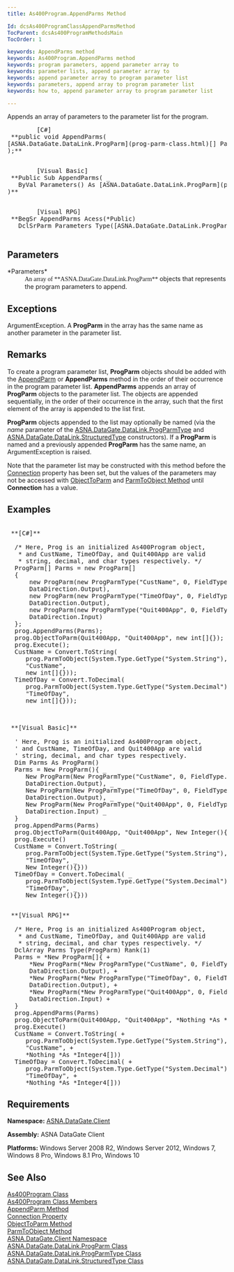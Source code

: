 ```yaml
---
title: As400Program.AppendParms Method

Id: dcsAs400ProgramClassAppendParmsMethod
TocParent: dcsAs400ProgramMethodsMain
TocOrder: 1

keywords: AppendParms method
keywords: As400Program.AppendParms method
keywords: program parameters, append parameter array to
keywords: parameter lists, append parameter array to
keywords: append parameter array to program parameter list
keywords: parameters, append array to program parameter list
keywords: how to, append parameter array to program parameter list

---
```


Appends an array of parameters to the parameter list for the program. 
<pre class="prettyprint">        <span class="lang">[C#]</span>
 **public void AppendParms(
[ASNA.DataGate.DataLink.ProgParm](prog-parm-class.html)[] Parameters
);** 
      </pre>
<pre class="prettyprint">        <span class="lang">[Visual Basic] </span>
 **Public Sub AppendParms( _
   ByVal Parameters() As [ASNA.DataGate.DataLink.ProgParm](prog-parm-class.html) _
)** 
      </pre>
<pre class="prettyprint">
        <span class="lang">[Visual RPG]</span>
 **BegSr AppendParms Acess(*Public)
   DclSrParm Parameters Type([ASNA.DataGate.DataLink.ProgParm](prog-parm-class.html)) Rank(1)** 
      </pre>

## Parameters

<dl>
        <dt>
          <span> *Parameters* 
          </span>
        </dt>
        <dd>
          <span />
 <span style="FONT-FAMILY: Verdana">An array of 
 **ASNA.DataGate.DataLink.ProgParm** </span>
							objects that represents the program parameters to append. </dd>
</dl>

## Exceptions

<span>ArgumentException. A **ProgParm** in the array has the same name as another parameter in the parameter list.</span> 
## Remarks

To create a program parameter list, <span> **ProgParm** </span> objects should be added with the [ AppendParm](as400program-class-append-parm-method.html) or **AppendParms** method in the order of their occurrence in the program parameter list. <span> **AppendParms** </span> appends an array of <span> **ProgParm** </span> objects to the parameter list. The objects are appended sequentially, in the order of their occurrence in the array, such that the first element of the array is appended to the list first.

<span> **ProgParm** </span> objects appended to the list may optionally be named (via the <span> *name* </span> parameter of the [ASNA.DataGate.DataLink.ProgParmType](prog-parm-type-class-prog-parm-type-constructor.html) and [ASNA.DataGate.DataLink.StructuredType](structure-type-class.html) constructors). If a <span> **ProgParm** </span> is named and a previously appended **ProgParm** has the same name, an ArgumentException is raised. 

<span>Note</span> that the parameter list may be constructed with this method before the [ Connection](as400program-class-connection-property.html) property has been set, but the values of the parameters may not be accessed with [ObjectToParm](as400program-class-object-to_parm-method-main.html) and [ParmToObject Method](as400program-class-parm-to_object-method-main.html) until <span> **Connection** </span> has a value.
## Examples

<pre>
        <span class="lang">
 **[C#]** 
        </span>
  /* Here, Prog is an initialized As400Program object, 
   * and CustName, TimeOfDay, and Quit400App are valid
   * string, decimal, and char types respectively. */
  ProgParm[] Parms = new ProgParm[]
  {
      new ProgParm(new ProgParmType("CustName", 0, FieldType.NewChar(40)),
      DataDirection.Output),
      new ProgParm(new ProgParmType("TimeOfDay", 0, FieldType.NewPacked(6, 0)),
      DataDirection.Output),
      new ProgParm(new ProgParmType("Quit400App", 0, FieldType.NewChar(1)),
      DataDirection.Input)
  };
  prog.AppendParms(Parms);
  prog.ObjectToParm(Quit400App, "Quit400App", new int[]{});
  prog.Execute();
  CustName = Convert.ToString(
     prog.ParmToObject(System.Type.GetType("System.String"),
     "CustName",
     new int[]{}));
  TimeOfDay = Convert.ToDecimal(
     prog.ParmToObject(System.Type.GetType("System.Decimal"),
     "TimeOfDay",
     new int[]{}));
              </pre>
<pre>
        <span class="lang">
 **[Visual Basic]** 
        </span>
  ' Here, Prog is an initialized As400Program object,
  ' and CustName, TimeOfDay, and Quit400App are valid
  ' string, decimal, and char types respectively.
  Dim Parms As ProgParm()
  Parms = New ProgParm(){ _
     New ProgParm(New ProgParmType("CustName", 0, FieldType.NewChar(40)), _
     DataDirection.Output), _
     New ProgParm(New ProgParmType("TimeOfDay", 0, FieldType.NewPacked(6, 0)), _
     DataDirection.Output), _
     New ProgParm(New ProgParmType("Quit400App", 0, FieldType.NewChar(1)), _
     DataDirection.Input) _
  }
  prog.AppendParms(Parms)
  prog.ObjectToParm(Quit400App, "Quit400App", New Integer(){})
  prog.Execute()
  CustName = Convert.ToString( _
     prog.ParmToObject(System.Type.GetType("System.String"), _
     "TimeOfDay", _
     New Integer(){}))
  TimeOfDay = Convert.ToDecimal( _
     prog.ParmToObject(System.Type.GetType("System.Decimal"), _
     "TimeOfDay", _
     New Integer(){}))
</pre>
<pre class="prettyprint">
        <span class="lang">
 **[Visual RPG]** 
        </span>
  /* Here, Prog is an initialized As400Program object, 
   * and CustName, TimeOfDay, and Quit400App are valid
   * string, decimal, and char types respectively. */
  DclArray Parms Type(ProgParm) Rank(1)
  Parms = *New ProgParm[]{ +
      *New ProgParm(*New ProgParmType("CustName", 0, FieldType.NewChar(40)), +
      DataDirection.Output), +
      *New ProgParm(*New ProgParmType("TimeOfDay", 0, FieldType.NewPacked(6, 0)), +
      DataDirection.Output), +
      *New ProgParm(*New ProgParmType("Quit400App", 0, FieldType.NewChar(1)), +
      DataDirection.Input) +
  }
  prog.AppendParms(Parms)
  prog.ObjectToParm(Quit400App, "Quit400App", *Nothing *As *Integer4[])
  prog.Execute()
  CustName = Convert.ToString( +
     prog.ParmToObject(System.Type.GetType("System.String"), +
     "CustName", +
     *Nothing *As *Integer4[]))
  TimeOfDay = Convert.ToDecimal( +
     prog.ParmToObject(System.Type.GetType("System.Decimal"), +
     "TimeOfDay", +
     *Nothing *As *Integer4[]))</pre>

## Requirements

**Namespace:** [ASNA.DataGate.Client](datagate-client-namespace.html) 

**Assembly:** ASNA DataGate Client

**Platforms:** Windows Server 2008 R2, Windows Server 2012, Windows 7, Windows 8 Pro, Windows 8.1 Pro, Windows 10
## See Also


[As400Program Class](as400program-class.html)
      <br />
[As400Program Class Members](as400program-members.html)
      <br />
[AppendParm Method](as400program-class-append-parm-method.html)
      <br />
[Connection Property](as400program-class-connection-property.html)
      <br />
[ObjectToParm Method](as400program-class-object-to_parm-method-main.html)
      <br />
[ParmToObject Method](as400program-class-parm-to_object-method-main.html)
      <br />
[ASNA.DataGate.Client Namespace](datagate-client-namespace.html)
      <br />
[ASNA.DataGate.DataLink.ProgParm Class](prog-parm-class.html)
      <br />
[ASNA.DataGate.DataLink.ProgParmType Class](prog-parm-type-class.html)
      <br />
[ASNA.DataGate.DataLink.StructuredType Class](structure-type-class.html)
      <br />

